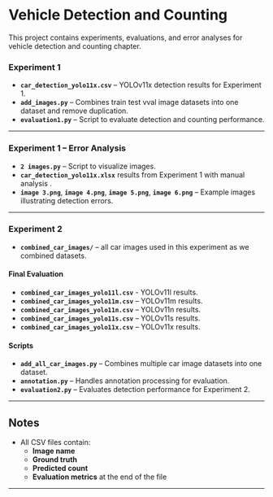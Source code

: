 # Vehicle Detection and Counting

This project contains experiments, evaluations, and error analyses for vehicle detection and counting chapter.


### **Experiment 1**
- **`car_detection_yolo11x.csv`** – YOLOv11x detection results for Experiment 1.  
- **`add_images.py`** – Combines train test vval image datasets into one dataset and remove duplication.
- **`evaluation1.py`** – Script to evaluate detection and counting performance.  

---

### **Experiment 1 – Error Analysis**
- **`2 images.py`** – Script to visualize images.  
- **`car_detection_yolo11x.xlsx`**  results from Experiment 1 with manual analysis .  
- **`image 3.png`**, **`image 4.png`**, **`image 5.png`**, **`image 6.png`** – Example images illustrating detection errors.

---

### **Experiment 2**
- **`combined_car_images/`** – all car images used in this experiment as we combined datasets.  

#### **Final Evaluation**
- **`combined_car_images_yolo11l.csv`** - YOLOv11l results.  
- **`combined_car_images_yolo11m.csv`** – YOLOv11m results.  
- **`combined_car_images_yolo11n.csv`** – YOLOv11n results.  
- **`combined_car_images_yolo11s.csv`** – YOLOv11s results.  
- **`combined_car_images_yolo11x.csv`** – YOLOv11x results.  

#### **Scripts**
- **`add_all_car_images.py`** – Combines multiple car image datasets into one dataset.  
- **`annotation.py`** – Handles annotation processing for evaluation.  
- **`evaluation2.py`** – Evaluates detection performance for Experiment 2.

---

## **Notes**
- All CSV files contain:  
  - **Image name**  
  - **Ground truth**
  - **Predicted count** 
  - **Evaluation metrics** at the end of the file

---
